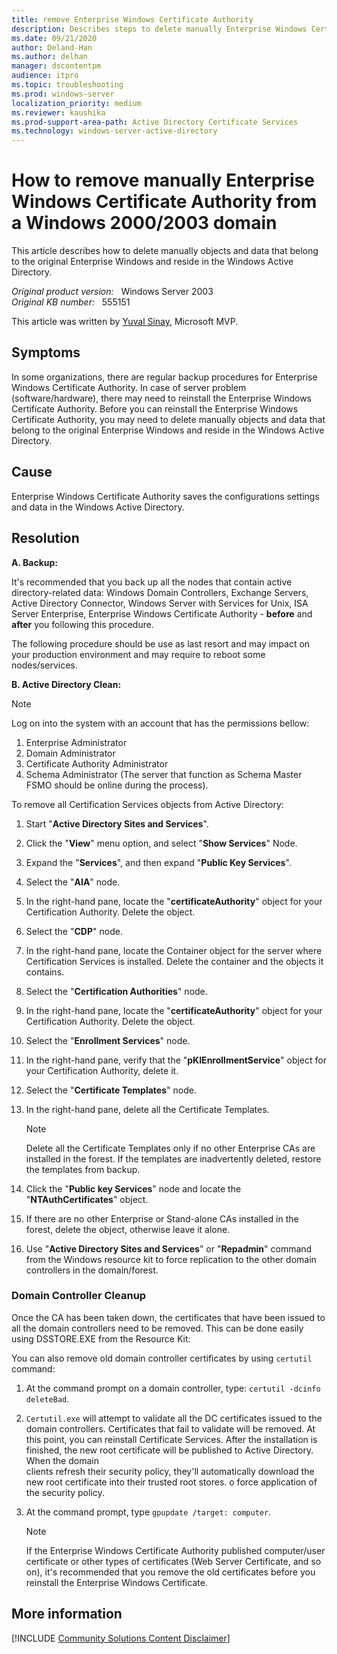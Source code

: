 ```yaml
---
title: remove Enterprise Windows Certificate Authority
description: Describes steps to delete manually Enterprise Windows Certificate Authority from a Windows 2000/2003 domain.
ms.date: 09/21/2020
author: Deland-Han
ms.author: delhan
manager: dscontentpm
audience: itpro
ms.topic: troubleshooting
ms.prod: windows-server
localization_priority: medium
ms.reviewer: kaushika
ms.prod-support-area-path: Active Directory Certificate Services
ms.technology: windows-server-active-directory
---
```

# How to remove manually Enterprise Windows Certificate Authority from a Windows 2000/2003 domain

This article describes how to delete manually objects and data that belong to the original Enterprise Windows and reside in the Windows Active Directory.

_Original product version:_ &nbsp; Windows Server 2003  
_Original KB number:_ &nbsp; 555151

This article was written by [Yuval Sinay](https://mvp.microsoft.com/en-US/PublicProfile/7674?fullName=Yuval%20Sinay), Microsoft MVP.

## Symptoms

In some organizations, there are regular backup procedures for Enterprise Windows Certificate Authority. In case of server problem (software/hardware), there may need to reinstall the Enterprise Windows Certificate Authority. Before you can reinstall the Enterprise Windows Certificate Authority, you may need to delete manually objects and data that belong to the original Enterprise Windows and reside in the Windows Active Directory.

## Cause

Enterprise Windows Certificate Authority saves the configurations settings and data in the Windows Active Directory.

## Resolution

**A. Backup:**  

It's recommended that you back up all the nodes that contain active directory-related data: Windows Domain Controllers, Exchange Servers, Active Directory Connector, Windows Server with Services for Unix, ISA Server Enterprise, Enterprise Windows Certificate Authority - **before** and **after** you following this procedure.

The following procedure should be use as last resort and may impact on your production environment and may require to reboot some nodes/services.

**B. Active Directory Clean:**  

> [!NOTE]
> Log on into the system with an account that has the permissions bellow:
>
>1. Enterprise Administrator
>2. Domain Administrator
>3. Certificate Authority Administrator
>4. Schema Administrator (The server that function as Schema Master FSMO should be online during the process).

To remove all Certification Services objects from Active Directory:

1. Start "**Active Directory Sites and Services**".
2. Click the "**View**" menu option, and select "**Show Services**" Node.
3. Expand the "**Services**", and then expand "**Public Key Services**".
4. Select the "**AIA**" node.
5. In the right-hand pane, locate the "**certificateAuthority**" object for your Certification Authority. Delete the object.
6. Select the "**CDP**" node.
7. In the right-hand pane, locate the Container object for the server where Certification Services is installed. Delete the container and the objects it contains.
8. Select the "**Certification Authorities**" node.
9. In the right-hand pane, locate the "**certificateAuthority**" object for your Certification Authority. Delete the object.
10. Select the "**Enrollment Services**" node.
11. In the right-hand pane, verify that the "**pKIEnrollmentService**" object for your Certification Authority, delete it.
12. Select the "**Certificate Templates**" node.
13. In the right-hand pane, delete all the Certificate Templates.

    > [!NOTE]
    > Delete all the Certificate Templates only if no other Enterprise CAs are installed in the forest. If the templates are inadvertently deleted, restore the
    templates from backup.
14. Click the "**Public key Services**" node and locate the "**NTAuthCertificates**" object.
15. If there are no other Enterprise or Stand-alone CAs installed in the forest, delete the object, otherwise leave it alone.
16. Use "**Active Directory Sites and Services**" or "**Repadmin**" command from the Windows resource kit to force replication to the other domain controllers in the domain/forest.

### Domain Controller Cleanup  

Once the CA has been taken down, the certificates that have been issued to all the domain controllers need to be removed. This can be done easily using DSSTORE.EXE from the Resource Kit:

You can also remove old domain controller certificates by using `certutil` command:

1. At the command prompt on a domain controller, type: `certutil -dcinfo deleteBad`.

2. `Certutil.exe` will attempt to validate all the DC certificates issued to the domain controllers. Certificates that fail to validate will be removed.
At this point, you can reinstall Certificate Services. After the installation is finished, the new root certificate will be published to Active Directory. When the domain  
clients refresh their security policy, they'll automatically download the new root certificate into their trusted root stores.
 o force application of the security policy.

3. At the command prompt, type `gpupdate /target: computer`.

    > [!NOTE]
    > If the Enterprise Windows Certificate Authority published computer/user certificate or other types of certificates (Web Server Certificate, and so on), it's recommended that you remove the old certificates before you reinstall the Enterprise Windows Certificate.

## More information

[!INCLUDE [Community Solutions Content Disclaimer](../../includes/community-solutions-content-disclaimer.md)]
